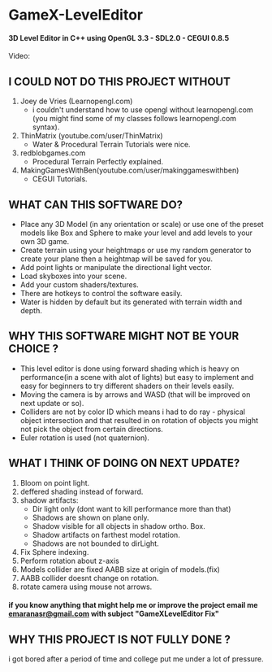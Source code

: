 # GameX-LevelEditor
#### 3D Level Editor in C++ using OpenGL 3.3 - SDL2.0 - CEGUI 0.8.5
Video:

## I COULD NOT DO THIS PROJECT WITHOUT 

1. Joey de Vries (Learnopengl.com)
   - i couldn't understand how to use opengl without learnopengl.com
(you might find some of my classes follows learnopengl.com syntax).
2. ThinMatrix (youtube.com/user/ThinMatrix)
   - Water & Procedural Terrain Tutorials were nice.
3. redblobgames.com
   - Procedural Terrain Perfectly explained.
4. MakingGamesWithBen(youtube.com/user/makinggameswithben)
   - CEGUI Tutorials.

## WHAT CAN THIS SOFTWARE DO?
- Place any 3D Model (in any orientation or scale) or use one of the preset models like Box and Sphere to make your level and add levels to your own 3D game.
- Create terrain using your heightmaps or use my random generator to create your plane then a heightmap will be saved for you.
- Add point lights or manipulate the directional light vector.
- Load skyboxes into your scene.
- Add your custom shaders/textures.
- There are hotkeys to control the software easily.
- Water is hidden by default but its generated with terrain width and depth.
## WHY THIS SOFTWARE MIGHT NOT BE YOUR CHOICE ?
- This level editor is done using forward shading which is heavy on performance(in a scene with alot of lights) but easy to implement and easy for beginners to try different shaders on their levels easily.
- Moving the camera is by arrows and WASD (that will be improved on next update or so).
- Colliders are not by color ID which means i had to do ray - physical object intersection and that resulted in on rotation of objects you might not pick the object from certain directions.
- Euler rotation is used (not quaternion).
## WHAT I THINK OF DOING ON NEXT UPDATE?
1. Bloom on point light.
2. deffered shading instead of forward.
3. shadow artifacts:
   - Dir light only (dont want to kill performance more than that)
   - Shadows are shown on plane only.
   - Shadow visible for all objects in shadow ortho. Box.
   - Shadow artifacts on  farthest model rotation.
   - Shadows are not bounded to dirLight.
4. Fix Sphere indexing.
5. Perform rotation about z-axis
6. Models collider are fixed AABB size at origin of models.(fix)
7. AABB collider doesnt change on rotation.
8. rotate camera using mouse not arrows.

#### if you know anything that might help me or improve the project email me emaranasr@gmail.com with subject "GameXLevelEditor Fix"

## WHY THIS PROJECT IS NOT FULLY DONE ?
i got bored after a period of time and college put me under a lot of pressure.
